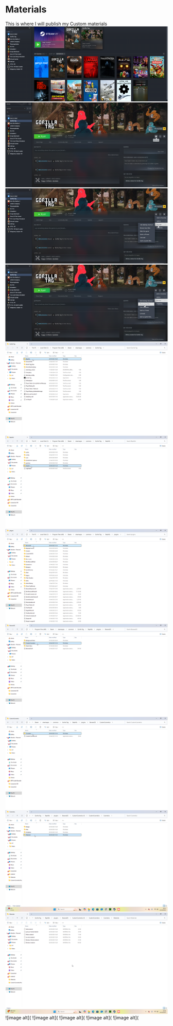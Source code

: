 # Materials
This is where I will publish my Custom materials
![image alt](https://github.com/BLOL12/Materials/blob/main/2025-05-02%2011-11-16-52.png?raw=true)
![image alt](https://github.com/BLOL12/Materials/blob/main/2025-05-02%2011-11-36-74.png?raw=true)
![image alt](https://github.com/BLOL12/Materials/blob/main/2025-05-02%2011-11-44-80.png?raw=true)
![image alt](https://github.com/BLOL12/Materials/blob/main/2025-05-02%2011-11-53-08.png?raw=true)
![image alt](https://github.com/BLOL12/Materials/blob/main/2025-05-02%2011-22-06-69.png?raw=true)
![image alt](https://github.com/BLOL12/Materials/blob/main/2025-05-02%2011-22-48-30.png?raw=true)
![image alt](https://github.com/BLOL12/Materials/blob/main/2025-05-02%2011-25-01-56.png?raw=true)
![image alt](https://github.com/BLOL12/Materials/blob/main/2025-05-02%2011-25-42-07.png?raw=true)
![image alt](https://github.com/BLOL12/Materials/blob/main/2025-05-02%2011-25-49-46.png?raw=true)
![image alt](https://github.com/BLOL12/Materials/blob/main/2025-05-04%2019-57-35-55.png?raw=true)
![image alt](https://github.com/BLOL12/Materials/blob/main/2025-05-04%2019-58-21-08.png?raw=true)
![image alt](
![image alt](
![image alt](
![image alt](
![image alt](
